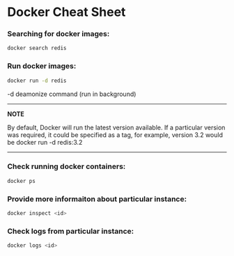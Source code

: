 # Docker Cheat Sheet

### Searching for docker images:

```bash
docker search redis
```

### Run docker images:

```bash
docker run -d redis
```
-d deamonize command (run in background)

---
**NOTE**

By default, Docker will run the latest version available. If a particular version was required, it could be specified as a tag, for example, version 3.2 would be docker run -d redis:3.2

---


### Check running docker containers:

```bash
docker ps
```

### Provide more informaiton about particular instance:

```bash
docker inspect <id>
```

### Check logs from particular instance:

```bash
docker logs <id>
```
